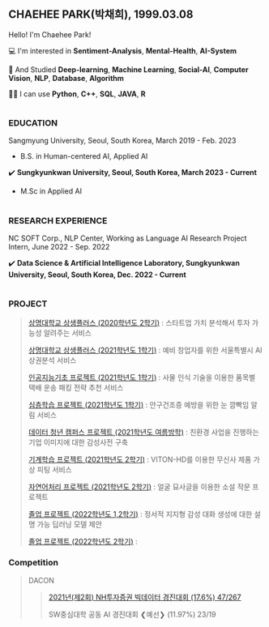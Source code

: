 ## CHAEHEE PARK(박채희), 1999.03.08

Hello! I'm Chaehee Park! 

💻 I'm interested in **Sentiment-Analysis**, **Mental-Health**, **AI-System**

📝 And Studied **Deep-learning**, **Machine Learning**, **Social-AI**, **Computer Vision**, **NLP**, **Database**, **Algorithm** 

👩‍💻 I can use **Python**, **C++**, **SQL**, **JAVA**, **R**  
#

### EDUCATION
Sangmyung University, Seoul, South Korea, March 2019 - Feb. 2023
- B.S. in Human-centered AI, Applied AI

✔️ **Sungkyunkwan University, Seoul, South Korea,  March 2023 - Current**
- M.Sc in Applied AI  
#

### RESEARCH EXPERIENCE
NC SOFT Corp., NLP Center,
Working as Language AI Research Project Intern,     June 2022 - Sep. 2022 

✔️ **Data Science & Artificial Intelligence Laboratory, Sungkyunkwan University, Seoul, South Korea,  Dec. 2022 - Current**  
#

### PROJECT
>[상명대학교 상생플러스 (2020학년도 2학기)](https://github.com/ChaeheePark/DATA_IS_FUTURE) : 스타트업 가치 분석해서 투자 가능성 알려주는 서비스
>
>[상명대학교 상생플러스 (2021학년도 1학기)](https://github.com/ChaeheePark/commercial_analysis) : 예비 창업자를 위한 서울특별시 AI 상권분석 서비스
>
>[인공지능기초 프로젝트 (2021학년도 1학기)](http://github.com/ChaeheePark/SMUS) : 사물 인식 기술을 이용한 품목별 택배 운송 패킹 전략 추천 서비스 
>
>[심층학습 프로젝트 (2021학년도 1학기)](https://github.com/smu-deep-learning-project) : 안구건조증 예방을 위한 눈 깜빡임 알림 서비스
>
>[데이터 청년 캠퍼스 프로젝트 (2021학년도 여름방학)](https://github.com/Data-campus-SloganAnalysis/Main) : 친환경 사업을 진행하는 기업 이미지에 대한 감성사전 구축
>
>[기계학습 프로젝트 (2021학년도 2학기)](https://github.com/ChaeheePark/modelgirls) : VITON-HD를 이용한 무신사 제품 가상 피팅 서비스
>
>[자연어처리 프로젝트 (2021학년도 2학기)](https://github.com/ChaeheePark/novelgirls) : 얼굴 묘사글을 이용한 소설 작문 프로젝트
>
>[졸업 프로젝트 (2022학년도 1,2학기)](https://github.com/ChaeheePark/XAI-Emotionally-Supportive-Conversations) : 정서적 지지형 감성 대화 생성에 대한 설명 가능 딥러닝 모델 제안
>
>[졸업 프로젝트 (2022학년도 2학기)](http://github.com/ChaeheePark/) : 


### Competition
>DACON
>>[2021년(제2회) NH투자증권 빅데이터 경진대회 (17.6%) 47/267](https://github.com/ChaeheePark/NH_Bigdata_Contest)
>>
>>SW중심대학 공동 AI 경진대회 ❮예선❯ (11.97%) 23/19
